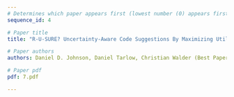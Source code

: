 ```yaml
---
# Determines which paper appears first (lowest number (0) appears first)
sequence_id: 4

# Paper title
title: "R-U-SURE? Uncertainty-Aware Code Suggestions By Maximizing Utility Across Random User Intents"

# Paper authors
authors: Daniel D. Johnson, Daniel Tarlow, Christian Walder (Best Paper)

# Paper pdf
pdf: 7.pdf

---
```

